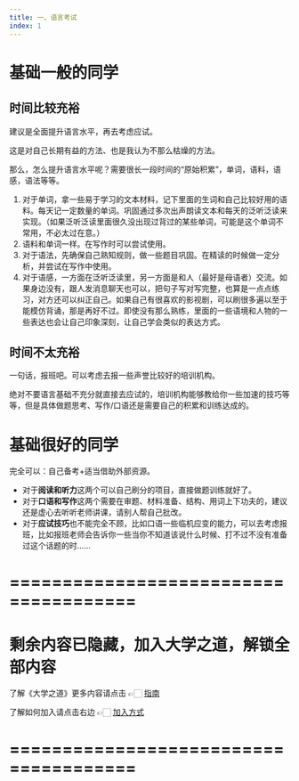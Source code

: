```yaml
---
title: 一、语言考试
index: 1
---
```


# 基础一般的同学

## 时间比较充裕

建议是全面提升语言水平，再去考虑应试。

这是对自己长期有益的方法、也是我认为不那么枯燥的方法。

那么，怎么提升语言水平呢？需要很长一段时间的“原始积累”，单词，语料，语感，语法等等。

1. 对于单词，拿一些易于学习的文本材料，记下里面的生词和自己比较好用的语料。每天记一定数量的单词。巩固通过多次出声朗读文本和每天的泛听泛读来实现。（如果泛听泛读里面很久没出现过背过的某些单词，可能是这个单词不常用，不必太过在意。）
2. 语料和单词一样。在写作时可以尝试使用。
3. 对于语法，先确保自己熟知规则，做一些题目巩固。在精读的时候做一定分析，并尝试在写作中使用。
4. 对于语感，一方面在泛听泛读里，另一方面是和人（最好是母语者）交流。如果身边没有，跟人发消息聊天也可以，把句子写对写完整，也算是一点点练习，对方还可以纠正自己。如果自己有很喜欢的影视剧，可以刷很多遍以至于能模仿背诵，那是再好不过。即使没有那么熟练，里面的一些语境和人物的一些表达也会让自己印象深刻，让自己学会类似的表达方式。

## 时间不太充裕

一句话，报班吧。可以考虑去报一些声誉比较好的培训机构。

绝对不要语言基础不充分就直接去应试的，培训机构能够教给你一些加速的技巧等等，但是具体做题思考、写作/口语还是需要自己的积累和训练达成的。

# 基础很好的同学

完全可以：自己备考+适当借助外部资源。

- 对于**阅读和听力**这两个可以自己刷分的项目，直接做题训练就好了。
- 对于**口语和写作**这两个需要在审题、材料准备、结构、用词上下功夫的，建议还是虚心去听听老师讲课，请别人帮自己批改。
- 对于**应试技巧**也不能完全不顾，比如口语一些临机应变的能力，可以去考虑报班，比如报班老师会告诉你一些当你不知道该说什么时候、打不过不没有准备过这个话题的时……

# ======================================

# 剩余内容已隐藏，加入大学之道，解锁全部内容

了解《大学之道》更多内容请点击 👉🏻 [指南](/pay/daxuezhidao)

了解如何加入请点击右边 👉🏻 [加入方式](/pay/jiaru)

# ======================================